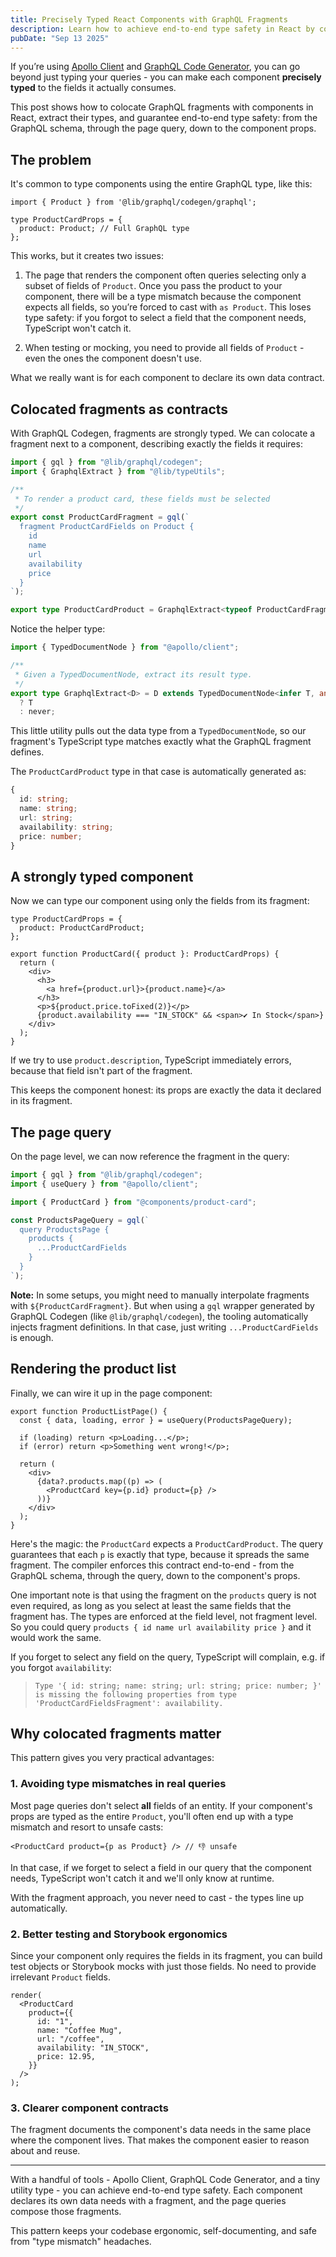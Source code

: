 ```yaml
---
title: Precisely Typed React Components with GraphQL Fragments
description: Learn how to achieve end-to-end type safety in React by colocating GraphQL fragments with components, using Apollo Client, GraphQL Code Generator, and TypeScript.
pubDate: "Sep 13 2025"
---
```


If you’re using [Apollo Client](https://github.com/apollographql/apollo-client) and [GraphQL Code Generator](https://github.com/dotansimha/graphql-code-generator), you can go beyond just typing your queries - you can make each component **precisely typed** to the fields it actually consumes.

This post shows how to colocate GraphQL fragments with components in React, extract their types, and guarantee end-to-end type safety: from the GraphQL schema, through the page query, down to the component props.

## The problem

It's common to type components using the entire GraphQL type, like this:

```gql
import { Product } from '@lib/graphql/codegen/graphql';

type ProductCardProps = {
  product: Product; // Full GraphQL type
};
```

This works, but it creates two issues:

1. The page that renders the component often queries selecting only a subset of fields of `Product`. Once you pass the product to your component, there will be a type mismatch because the component expects all fields, so you’re forced to cast with `as Product`. This loses type safety: if you forgot to select a field that the component needs, TypeScript won't catch it.

2. When testing or mocking, you need to provide all fields of `Product` - even the ones the component doesn't use.

What we really want is for each component to declare its own data contract.

## Colocated fragments as contracts

With GraphQL Codegen, fragments are strongly typed. We can colocate a fragment next to a component, describing exactly the fields it requires:

```ts
import { gql } from "@lib/graphql/codegen";
import { GraphqlExtract } from "@lib/typeUtils";

/**
 * To render a product card, these fields must be selected
 */
export const ProductCardFragment = gql(`
  fragment ProductCardFields on Product {
    id
    name
    url
    availability
    price
  }
`);

export type ProductCardProduct = GraphqlExtract<typeof ProductCardFragment>;
```

Notice the helper type:

```ts
import { TypedDocumentNode } from "@apollo/client";

/**
 * Given a TypedDocumentNode, extract its result type.
 */
export type GraphqlExtract<D> = D extends TypedDocumentNode<infer T, any>
  ? T
  : never;
```

This little utility pulls out the data type from a `TypedDocumentNode`, so our fragment's TypeScript type matches exactly what the GraphQL fragment defines.

The `ProductCardProduct` type in that case is automatically generated as:

```ts
{
  id: string;
  name: string;
  url: string;
  availability: string;
  price: number;
}
```

## A strongly typed component

Now we can type our component using only the fields from its fragment:

```tsx
type ProductCardProps = {
  product: ProductCardProduct;
};

export function ProductCard({ product }: ProductCardProps) {
  return (
    <div>
      <h3>
        <a href={product.url}>{product.name}</a>
      </h3>
      <p>${product.price.toFixed(2)}</p>
      {product.availability === "IN_STOCK" && <span>✔ In Stock</span>}
    </div>
  );
}
```

If we try to use `product.description`, TypeScript immediately errors, because that field isn't part of the fragment.

This keeps the component honest: its props are exactly the data it declared in its fragment.

## The page query

On the page level, we can now reference the fragment in the query:

```ts
import { gql } from "@lib/graphql/codegen";
import { useQuery } from "@apollo/client";

import { ProductCard } from "@components/product-card";

const ProductsPageQuery = gql(`
  query ProductsPage {
    products {
      ...ProductCardFields
    }
  }
`);
```

**Note:** In some setups, you might need to manually interpolate fragments with `${ProductCardFragment}`. But when using a `gql` wrapper generated by GraphQL Codegen (like `@lib/graphql/codegen`), the tooling automatically injects fragment definitions. In that case, just writing `...ProductCardFields` is enough.

## Rendering the product list

Finally, we can wire it up in the page component:

```tsx
export function ProductListPage() {
  const { data, loading, error } = useQuery(ProductsPageQuery);

  if (loading) return <p>Loading...</p>;
  if (error) return <p>Something went wrong!</p>;

  return (
    <div>
      {data?.products.map((p) => (
        <ProductCard key={p.id} product={p} />
      ))}
    </div>
  );
}
```

Here's the magic: the `ProductCard` expects a `ProductCardProduct`. The query guarantees that each `p` is exactly that type, because it spreads the same fragment. The compiler enforces this contract end-to-end - from the GraphQL schema, through the query, down to the component's props.

One important note is that using the fragment on the `products` query is not even required, as long as you select at least the same fields that the fragment has. The types are enforced at the field level, not fragment level. So you could query `products { id name url availability price }` and it would work the same.

If you forget to select any field on the query, TypeScript will complain, e.g. if you forgot `availability`:

> `Type '{ id: string; name: string; url: string; price: number; }' is missing the following properties from type 'ProductCardFieldsFragment': availability.`

## Why colocated fragments matter

This pattern gives you very practical advantages:

### 1. Avoiding type mismatches in real queries

Most page queries don't select **all** fields of an entity. If your component's props are typed as the entire `Product`, you'll often end up with a type mismatch and resort to unsafe casts:

```tsx
<ProductCard product={p as Product} /> // 👎 unsafe
```

In that case, if we forget to select a field in our query that the component needs, TypeScript won't catch it and we'll only know at runtime.

With the fragment approach, you never need to cast - the types line up automatically.

### 2. Better testing and Storybook ergonomics

Since your component only requires the fields in its fragment, you can build test objects or Storybook mocks with just those fields. No need to provide irrelevant `Product` fields.

```tsx
render(
  <ProductCard
    product={{
      id: "1",
      name: "Coffee Mug",
      url: "/coffee",
      availability: "IN_STOCK",
      price: 12.95,
    }}
  />
);
```

### 3. Clearer component contracts

The fragment documents the component's data needs in the same place where the component lives. That makes the component easier to reason about and reuse.

---

With a handful of tools - Apollo Client, GraphQL Code Generator, and a tiny utility type - you can achieve end-to-end type safety. Each component declares its own data needs with a fragment, and the page queries compose those fragments.

This pattern keeps your codebase ergonomic, self-documenting, and safe from "type mismatch" headaches.
